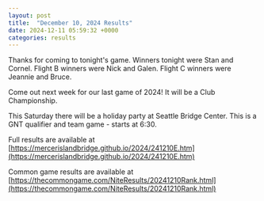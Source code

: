 ```yaml
---
layout: post
title:  "December 10, 2024 Results"
date: 2024-12-11 05:59:32 +0000
categories: results
---
```

Thanks for coming to tonight's game. Winners tonight were Stan and Cornel. Flight B winners were Nick and Galen. Flight C winners were Jeannie and Bruce.

Come out next week for our last game of 2024! It will be a Club Championship.

This Saturday there will be a holiday party at Seattle Bridge Center. This is a GNT qualifier and team game - starts at 6:30.

Full results are available at [https://mercerislandbridge.github.io/2024/241210E.htm](https://mercerislandbridge.github.io/2024/241210E.htm)

Common game results are available at [https://thecommongame.com/NiteResults/20241210Rank.html](https://thecommongame.com/NiteResults/20241210Rank.html)

